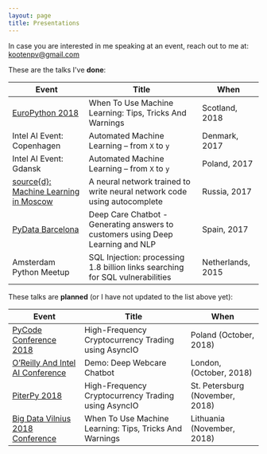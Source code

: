 ```yaml
---
layout: page
title: Presentations
---
```


In case you are interested in me speaking at an event, reach out to me at: [kootenpv@gmail.com](kootenpv@gmail.com)

These are the talks I've **done**:

| Event  | Title  | When  |
|---|---|---|
| [EuroPython 2018](https://ep2018.europython.eu/)  |  When To Use Machine Learning: Tips, Tricks And Warnings | Scotland, 2018  |
| Intel AI Event: Copenhagen  | Automated Machine Learning – from `X` to `y`  |  Denmark, 2017 |
| Intel AI Event: Gdansk  | Automated Machine Learning – from `X` to `y`  |  Poland, 2017 |
| [source{d}: Machine Learning in Moscow](https://talks.sourced.tech/machine-learning-2017/)  | A neural network trained to write neural network code using autocomplete  | Russia, 2017  |
| [PyData Barcelona](https://pydata.org/barcelona2017/)  | Deep Care Chatbot - Generating answers to customers using Deep Learning and NLP  |  Spain, 2017 |
| Amsterdam Python Meetup | SQL Injection: processing 1.8 billion links searching for SQL vulnerabilities | Netherlands, 2015 |

These talks are **planned** (or I have not updated to the list above yet):

| Event  | Title  | When  |
|---|---|---|
| [PyCode Conference 2018](https://pycode-conference.org/)  | High-Frequency Cryptocurrency Trading using AsyncIO  |  Poland (October, 2018) |
| [O’Reilly And Intel AI Conference](https://conferences.oreilly.com/artificial-intelligence/ai-eu/schedule/2018-10-09) |  Demo: Deep Webcare Chatbot |  London, (October, 2018) |
| [PiterPy 2018](https://piterpy.com/materials/2452)  | High-Frequency Cryptocurrency Trading using AsyncIO  |  St. Petersburg (November, 2018) |
| [Big Data Vilnius 2018 Conference](http://www.bigdataconference.lt)  |  When To Use Machine Learning: Tips, Tricks And Warnings |  Lithuania (November, 2018) |
